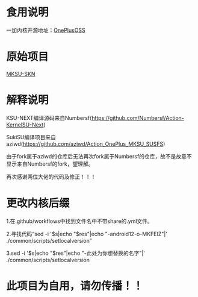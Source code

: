 # 食用说明
一加内核开源地址：[OnePlusOSS](https://github.com/OnePlusOSS/kernel_manifest)
# 原始项目
[MKSU-SKN](https://github.com/ShirkNeko/KernelSU)
# 解释说明
KSU-NEXT编译源码来自Numbersf(https://github.com/Numbersf/Action-KernelSU-Next)

SukiSU编译项目来自aziwd(https://github.com/aziwd/Action_OnePlus_MKSU_SUSFS)

由于fork属于aziwd的仓库后无法再次fork属于Numbersf的仓库，故不是故意不显示来自Numbersf的fork，望理解。

再次感谢两位大佬的代码及修正！！！
# 更改内核后缀
1.在.github/workflows中找到文件名中不带share的.yml文件。

2.寻找代码“sed -i '$s|echo "\$res"|echo "\-android12-o-MKFEIZ"|' ./common/scripts/setlocalversion”

3.sed -i '$s|echo "\$res"|echo "\-此处为你想替换的名字"|' ./common/scripts/setlocalversion
# 此项目为自用，请勿传播！！
